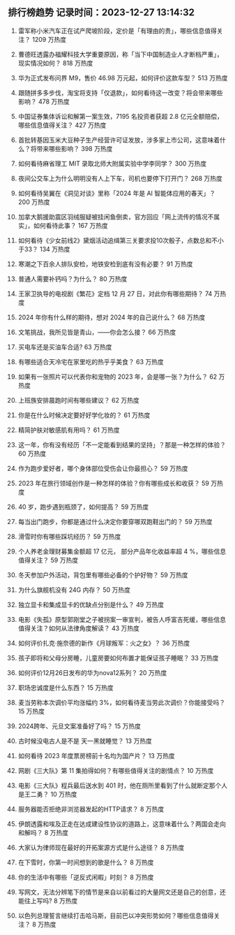 
## 排行榜趋势 记录时间：2023-12-27 13:14:32
  
  1. 雷军称小米汽车正在试产爬坡阶段，定价是「有理由的贵」，哪些信息值得关注？ 1209 万热度
    
  2. 曹德旺透露办福耀科技大学重要原因，称「当下中国制造业人才断档严重」，现实情况如何？ 818 万热度
    
  3. 华为正式发布问界 M9，售价 46.98 万元起，如何评价这款车型？ 513 万热度
    
  4. 跟随拼多多步伐，淘宝将支持「仅退款」，如何看待这一改变？将会带来哪些影响？ 478 万热度
    
  5. 中国证券集体诉讼和解第一案生效，7195 名投资者获超 2.8 亿元全额赔偿，哪些信息值得关注？ 427 万热度
    
  6. 首批转基因玉米大豆种子生产经营许可证发放，涉多家上市公司，这意味着什么？将带来哪些影响？ 398 万热度
    
  7. 如何看待麻省理工 MIT 录取北师大附属实验中学李同学？ 300 万热度
    
  8. 夜间公交车上为什么明明没有人上下车，司机也要停下打开门？ 268 万热度
    
  9. 如何看待吴翼在《洞见对谈》里称「2024 年是 AI 智能体应用的春天」？ 200 万热度
    
  10. 加拿大鹅援助震区羽绒服疑被挂闲鱼倒卖，官方回应「网上流传的情况不属实」，如何看待此事？ 167 万热度
    
  11. 如何看待《少女前线2》黛烟活动追缉第三关要求投10次骰子，点数总和不小于33？ 134 万热度
    
  12. 寒潮之下百余人排队安检，地铁安检到底有没有必要？ 91 万热度
    
  13. 普通人需要补钙吗？为什么？ 80 万热度
    
  14. 王家卫执导的电视剧《繁花》定档 12 月 27 日，对此你有哪些期待？ 74 万热度
    
  15. 2024 年你有什么样的期待，想对 2024 年的自己说什么？ 68 万热度
    
  16. 文笔挑战，我所见皆是青山，——你会怎么接？ 66 万热度
    
  17. 买电车还是买油车合适? 63 万热度
    
  18. 有哪些适合天冷宅在家里吃的热乎乎美食？ 63 万热度
    
  19. 如果有一张照片可以代表你和宠物的 2023 年，会是哪一张？为什么？ 62 万热度
    
  20. 上班族安排晨跑时间有哪些建议？ 62 万热度
    
  21. 你是在什么时候决定要好好学化妆的？ 61 万热度
    
  22. 精简护肤对敏感肌有用吗？ 61 万热度
    
  23. 这一年，你有没有经历「不一定能看到结果的坚持」？那是一种怎样的体验？ 60 万热度
    
  24. 作为跑步爱好者，哪个身体部位受伤会让你最担心？ 59 万热度
    
  25. 2023 年在旅行领域创作是一种怎样的体验？你有哪些成长和收获？ 59 万热度
    
  26. 40 岁，跑步遇到瓶颈了，如何提高？ 59 万热度
    
  27. 每当出门跑步，你都是通过什么决定你要穿哪双跑鞋出门的？ 59 万热度
    
  28. 滑雪时你有哪些踩坑经历？ 59 万热度
    
  29. 个人养老金理财募集金额超 17 亿元， 部分产品年化收益率超 4 %，哪些信息值得关注？ 59 万热度
    
  30. 冬天参加户外活动，背包里有哪些必备的个护好物？ 59 万热度
    
  31. 为什么旗舰机没有 24G 内存？ 50 万热度
    
  32. 独立显卡和集成显卡的优缺点分别是什么？ 49 万热度
    
  33. 电影《失孤》原型郭刚堂之子被拐案一审宣判，被告人呼富吉死缓，哪些信息值得关注？如何从法律角度解读？ 43 万热度
    
  34. 如何评价扎克·施奈德的新作《月球叛军：火之女》？ 36 万热度
    
  35. 孩子即将和父母分房睡，儿童房要如何布置才能保证孩子睡眠？ 33 万热度
    
  36. 如何评价12月26日发布的华为nova12系列？ 20 万热度
    
  37. 职场忠诚度是什么东西？ 15 万热度
    
  38. 麦当劳称本次调价平均涨幅约 3%，如何看待麦当劳此次调价？你能接受吗？ 15 万热度
    
  39. 2024跨年、元旦文案准备好了吗？ 15 万热度
    
  40. 古时候没电古人是不是 天一黑就睡觉？ 13 万热度
    
  41. 如何看待 2023 年度票房榜前十名均为国产片？ 13 万热度
    
  42. 网剧《三大队》第 11 集拍得如何？有哪些值得关注的剧情点？ 10 万热度
    
  43. 电影《三大队》程兵最后送水到 401 时，他在厕所里看到了什么就断定那个人是王二勇？ 10 万热度
    
  44. 服务器能否拒绝非浏览器发起的HTTP请求？ 8 万热度
    
  45. 伊朗透露和埃及正走在达成建设性协议的道路上，这意味着什么？两国会走向和解吗？ 8 万热度
    
  46. 大家认为律师现在最好的开拓案源方式是什么途径？ 8 万热度
    
  47. 在下雪时，你第一时间想到的歌是什么？ 8 万热度
    
  48. 你的生活中有哪些「逆反式闲暇」时刻？ 8 万热度
    
  49. 写网文，无法分辨笔下的情节是来自以前看过的大量网文还是自己的创意，还能往上写吗? 8 万热度
    
  50. 以色列总理誓言继续打击哈马斯，目前巴以冲突形势如何？哪些信息值得关注？ 8 万热度
    